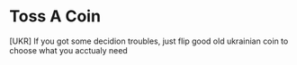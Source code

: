 # Toss A Coin
[UKR] If you got some decidion troubles, just flip good old ukrainian coin to choose what you acctualy need 
